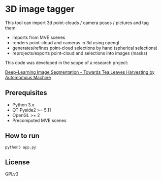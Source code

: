 # 3D image tagger

This tool can import 3d point-clouds / camera poses / pictures and tag them:

- imports from MVE scenes
- renders point-cloud and cameras in 3d using opengl
- generates/refines point-cloud selections by hand (spherical selections)
- reprojects/exports point-cloud and selections into images (masks)

This code was developed in the scope of a research project:

[Deep-Learning Image Segmentation - Towards Tea Leaves Harvesting by Automomous Machine](https://sitehepia.hesge.ch/diplome/ITI/2018/ITI_MAT_soir_memoire_diplome_Ducommun_Dit_Boudry_Upegui_2018.pdf)

## Prerequisites

- Python 3.x
- QT Pyside2 >= 5.11
- OpenGL >= 2
- Precomputed MVE scenes

## How to run

```
python3 app.py
```

## License

GPLv3
